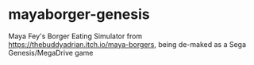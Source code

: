 # mayaborger-genesis
Maya Fey's Borger Eating Simulator from https://thebuddyadrian.itch.io/maya-borgers, being de-maked as a Sega Genesis/MegaDrive game
